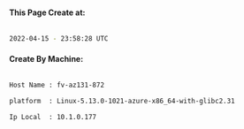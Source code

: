 
   
#### This Page Create at:

```bash

2022-04-15 - 23:58:28 UTC

```

#### Create By Machine:

```bash

Host Name : fv-az131-872

platform  : Linux-5.13.0-1021-azure-x86_64-with-glibc2.31

Ip Local  : 10.1.0.177

```

